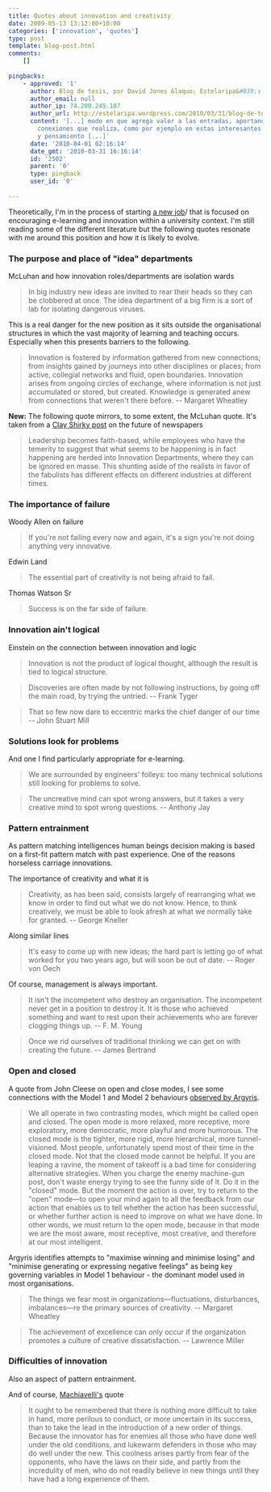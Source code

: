 ```yaml
---
title: Quotes about innovation and creativity
date: 2009-05-13 13:12:00+10:00
categories: ['innovation', 'quotes']
type: post
template: blog-post.html
comments:
    []
    
pingbacks:
    - approved: '1'
      author: Blog de tesis, por David Jones &laquo; Estelaripa&#039;s Blog
      author_email: null
      author_ip: 74.200.245.187
      author_url: http://estelaripa.wordpress.com/2010/03/31/blog-de-tesis-por-david-jones/
      content: '[...] modo en que agrega valor a las entradas, aportando sentido con las
        conexiones que realiza, como por ejemplo en estas interesantes citas  sobre innovacion
        y pensamiento [...]'
      date: '2010-04-01 02:16:14'
      date_gmt: '2010-03-31 16:16:14'
      id: '2502'
      parent: '0'
      type: pingback
      user_id: '0'
    
---
```

Theoretically, I'm in the process of starting [a new job](/blog2/2009/08/20/elearning-and-innovation-specialist-report-1-4-20-august)/ that is focused on encouraging e-learning and innovation within a university context. I'm still reading some of the different literature but the following quotes resonate with me around this position and how it is likely to evolve.

### The purpose and place of "idea" departments

McLuhan and how innovation roles/departments are isolation wards

> In big industry new ideas are invited to rear their heads so they can be clobbered at once. The idea department of a big firm is a sort of lab for isolating dangerous viruses.

This is a real danger for the new position as it sits outside the organisational structures in which the vast majority of learning and teaching occurs. Especially when this presents barriers to the following.

> Innovation is fostered by information gathered from new connections; from insights gained by journeys into other disciplines or places; from active, collegial networks and fluid, open boundaries. Innovation arises from ongoing circles of exchange, where information is not just accumulated or stored, but created. Knowledge is generated anew from connections that weren't there before. -- Margaret Wheatley

**New:** The following quote mirrors, to some extent, the McLuhan quote. It's taken from a [Clay Shirky post](http://www.shirky.com/weblog/2009/03/newspapers-and-thinking-the-unthinkable/) on the future of newspapers

> Leadership becomes faith-based, while employees who have the temerity to suggest that what seems to be happening is in fact happening are herded into Innovation Departments, where they can be ignored en masse. This shunting aside of the realists in favor of the fabulists has different effects on different industries at different times.

### The importance of failure

Woody Allen on failure

> If you're not failing every now and again, it's a sign you're not doing anything very innovative.

Edwin Land

> The essential part of creativity is not being afraid to fail.

Thomas Watson Sr

> Success is on the far side of failure.

### Innovation ain't logical

Einstein on the connection between innovation and logic

> Innovation is not the product of logical thought, although the result is tied to logical structure.

> Discoveries are often made by not following instructions, by going off the main road, by trying the untried. -- Frank Tyger

> That so few now dare to eccentric marks the chief danger of our time -- John Stuart Mill

### Solutions look for problems

And one I find particularly appropriate for e-learning.

> We are surrounded by engineers' folleys: too many technical solutions still looking for problems to solve.

> The uncreative mind can spot wrong answers, but it takes a very creative mind to spot wrong questions. -- Anthony Jay

### Pattern entrainment

As pattern matching intelligences human beings decision making is based on a first-fit pattern match with past experience. One of the reasons horseless carriage innovations.

The importance of creativity and what it is

> Creativity, as has been said, consists largely of rearranging what we know in order to find out what we do not know. Hence, to think creatively, we must be able to look afresh at what we normally take for granted. -- George Kneller

Along similar lines

> It's easy to come up with new ideas; the hard part is letting go of what worked for you two years ago, but will soon be out of date. -- Roger von Oech

Of course, management is always important.

> It isn't the incompetent who destroy an organisation. The incompetent never get in a position to destroy it. It is those who achieved something and want to rest upon their achievements who are forever clogging things up. -- F. M. Young

> Once we rid ourselves of traditional thinking we can get on with creating the future. -- James Bertrand

### Open and closed

A quote from John Cleese on open and close modes, I see some connections with the Model 1 and Model 2 behaviours [observed by Argyris](/blog2/2009/05/08/why-dont-we-e-learn-over-emphasis-on-rationality-and-defensive-routines/).

> We all operate in two contrasting modes, which might be called open and closed. The open mode is more relaxed, more receptive, more exploratory, more democratic, more playful and more humorous. The closed mode is the tighter, more rigid, more hierarchical, more tunnel-visioned. Most people, unfortunately spend most of their time in the closed mode. Not that the closed mode cannot be helpful. If you are leaping a ravine, the moment of takeoff is a bad time for considering alternative strategies. When you charge the enemy machine-gun post, don't waste energy trying to see the funny side of it. Do it in the "closed" mode. But the moment the action is over, try to return to the "open" mode—to open your mind again to all the feedback from our action that enables us to tell whether the action has been successful, or whether further action is need to improve on what we have done. In other words, we must return to the open mode, because in that mode we are the most aware, most receptive, most creative, and therefore at our most intelligent.

Argyris identifies attempts to "maximise winning and minimise losing" and "minimise generating or expressing negative feelings" as being key governing variables in Model 1 behaviour - the dominant model used in most organisations.

> The things we fear most in organizations—fluctuations, disturbances, imbalances—re the primary sources of creativity. -- Margaret Wheatley

> The achievement of excellence can only occur if the organization promotes a culture of creative dissatisfaction. -- Lawrence Miller

### Difficulties of innovation

Also an aspect of pattern entrainment.

And of course, [Machiavelli's](http://en.wikipedia.org/wiki/Machiavelli) quote

> It ought to be remembered that there is nothing more difficult to take in hand, more perilous to conduct, or more uncertain in its success, than to take the lead in the introduction of a new order of things. Because the innovator has for enemies all those who have done well under the old conditions, and lukewarm defenders in those who may do well under the new. This coolness arises partly from fear of the opponents, who have the laws on their side, and partly from the incredulity of men, who do not readily believe in new things until they have had a long experience of them.